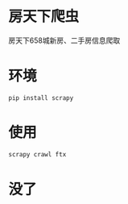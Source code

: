 # 房天下爬虫
房天下658城新房、二手房信息爬取

# 环境
```
pip install scrapy
```

# 使用
```python
scrapy crawl ftx
```

# 没了